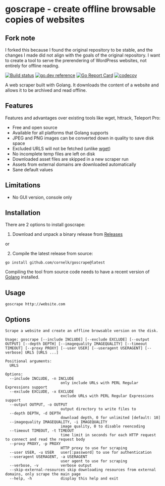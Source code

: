# goscrape - create offline browsable copies of websites

## Fork note

I forked this because I found the original repository to be stable, and the changes I made did not align with the goals of the original repository. I want to create a tool to serve the prerendering of WordPress websites, not entirely for offline reading.

[![Build status](https://github.com/cornelk/goscrape/actions/workflows/go.yaml/badge.svg?branch=main)](https://github.com/cornelk/goscrape/actions)
[![go.dev reference](https://img.shields.io/badge/go.dev-reference-007d9c?logo=go&logoColor=white&style=flat-square)](https://pkg.go.dev/github.com/cornelk/goscrape)
[![Go Report Card](https://goreportcard.com/badge/github.com/cornelk/goscrape)](https://goreportcard.com/report/github.com/cornelk/goscrape)
[![codecov](https://codecov.io/gh/cornelk/goscrape/branch/main/graph/badge.svg?token=NS5UY28V3A)](https://codecov.io/gh/cornelk/goscrape)

A web scraper built with Golang. It downloads the content of a website and allows it to be archived and read offline.

## Features

Features and advantages over existing tools like wget, httrack, Teleport Pro:

* Free and open source
* Available for all platforms that Golang supports
* JPEG and PNG images can be converted down in quality to save disk space
* Excluded URLS will not be fetched (unlike [wget](https://savannah.gnu.org/bugs/?20808))
* No incomplete temp files are left on disk
* Downloaded asset files are skipped in a new scraper run
* Assets from external domains are downloaded automatically
* Sane default values

## Limitations

* No GUI version, console only

## Installation

There are 2 options to install goscrape:

1. Download and unpack a binary release from [Releases](https://github.com/cornelk/goscrape/releases)

or

2. Compile the latest release from source:

```
go install github.com/cornelk/goscrape@latest
```

Compiling the tool from source code needs to have a recent version of [Golang](https://go.dev/) installed.

## Usage
```
goscrape http://website.com
```

## Options

```
Scrape a website and create an offline browsable version on the disk.

Usage: goscrape [--include INCLUDE] [--exclude EXCLUDE] [--output OUTPUT] [--depth DEPTH] [--imagequality IMAGEQUALITY] [--timeout TIMEOUT] [--proxy PROXY] [--user USER] [--useragent USERAGENT] [--verbose] URLS [URLS ...]

Positional arguments:
  URLS

Options:
  --include INCLUDE, -n INCLUDE
                         only include URLs with PERL Regular Expressions support
  --exclude EXCLUDE, -x EXCLUDE
                         exclude URLs with PERL Regular Expressions support
  --output OUTPUT, -o OUTPUT
                         output directory to write files to
  --depth DEPTH, -d DEPTH
                         download depth, 0 for unlimited [default: 10]
  --imagequality IMAGEQUALITY, -i IMAGEQUALITY
                         image quality, 0 to disable reencoding
  --timeout TIMEOUT, -t TIMEOUT
                         time limit in seconds for each HTTP request to connect and read the request body
  --proxy PROXY, -p PROXY
                         HTTP proxy to use for scraping
  --user USER, -u USER   user[:password] to use for authentication
  --useragent USERAGENT, -a USERAGENT 
                         user agent to use for scraping
  --verbose, -v          verbose output
  --skip-external-resources skip downloading resources from external domains, only scrape the main page
  --help, -h             display this help and exit
```
